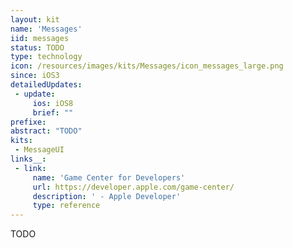 ```yaml
---
layout: kit
name: 'Messages'
iid: messages
status: TODO
type: technology
icon: /resources/images/kits/Messages/icon_messages_large.png
since: iOS3
detailedUpdates:
 - update:
     ios: iOS8
     brief: ""
prefixe:
abstract: "TODO"
kits:
 - MessageUI
links__:
 - link:
     name: 'Game Center for Developers'
     url: https://developer.apple.com/game-center/
     description: ' - Apple Developer'
     type: reference
---
```


TODO